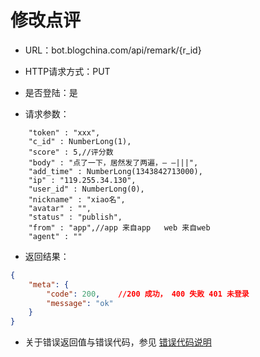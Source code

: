 # 修改点评

- URL：bot.blogchina.com/api/remark/{r_id}

- HTTP请求方式：PUT

- 是否登陆：是

- 请求参数：

```
    "token" : "xxx",
    "c_id" : NumberLong(1),
    "score" : 5,//评分数
    "body" : "点了一下，居然发了两遍，— —|||",
    "add_time" : NumberLong(1343842713000),
    "ip" : "119.255.34.130",
    "user_id" : NumberLong(0),
    "nickname" : "xiao名",
    "avatar" : "",
    "status" : "publish",
    "from" : "app",//app 来自app   web 来自web
    "agent" : ""
```

 

- 返回结果：

```json
{
    "meta": {
        "code": 200,    //200 成功， 400 失败 401 未登录
        "message": "ok"
    }
}

```

- 关于错误返回值与错误代码，参见 [错误代码说明](../README.md)